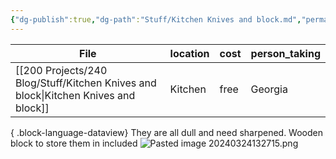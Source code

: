 ```yaml
---
{"dg-publish":true,"dg-path":"Stuff/Kitchen Knives and block.md","permalink":"/stuff/kitchen-knives-and-block/"}
---
```



| File                                                                                  | location | cost | person_taking |
| ------------------------------------------------------------------------------------- | -------- | ---- | ------------- |
| [[200 Projects/240 Blog/Stuff/Kitchen Knives and block\|Kitchen Knives and block]] | Kitchen  | free | Georgia       |

{ .block-language-dataview}
They are all dull and need sharpened. Wooden block to store them in included
![Pasted image 20240324132715.png](/img/user/Attachments/Pasted%20image%2020240324132715.png)
